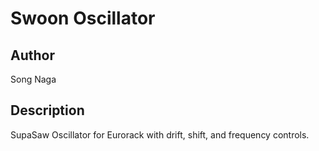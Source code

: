 # Swoon Oscillator

## Author

Song Naga

## Description

SupaSaw Oscillator for Eurorack with drift, shift, and frequency controls.